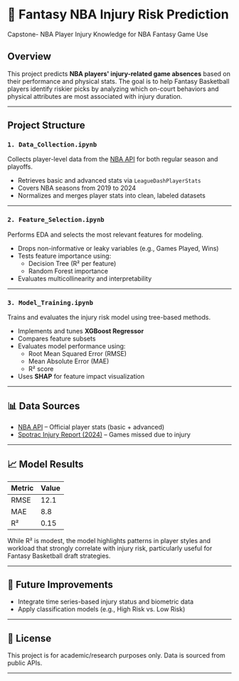 # 🏀 Fantasy NBA Injury Risk Prediction
Capstone- NBA Player Injury Knowledge for NBA Fantasy Game Use

## Overview

This project predicts **NBA players' injury-related game absences** based on their performance and physical stats. The goal is to help Fantasy Basketball players identify riskier picks by analyzing which on-court behaviors and physical attributes are most associated with injury duration.

---

## Project Structure

### `1. Data_Collection.ipynb`
Collects player-level data from the [NBA API](https://github.com/swar/nba_api) for both regular season and playoffs.

- Retrieves basic and advanced stats via `LeagueDashPlayerStats`
- Covers NBA seasons from 2019 to 2024
- Normalizes and merges player stats into clean, labeled datasets

---

### `2. Feature_Selection.ipynb`
Performs EDA and selects the most relevant features for modeling.

- Drops non-informative or leaky variables (e.g., Games Played, Wins)
- Tests feature importance using:
  - Decision Tree (R² per feature)
  - Random Forest importance
- Evaluates multicollinearity and interpretability

---

### `3. Model_Training.ipynb`
Trains and evaluates the injury risk model using tree-based methods.

- Implements and tunes **XGBoost Regressor**
- Compares feature subsets
- Evaluates model performance using:
  - Root Mean Squared Error (RMSE)
  - Mean Absolute Error (MAE)
  - R² score
- Uses **SHAP** for feature impact visualization

---

## 📊 Data Sources

- [NBA API](https://github.com/swar/nba_api) – Official player stats (basic + advanced)
- [Spotrac Injury Report (2024)](https://www.spotrac.com/nba/injured/_/year/2024) – Games missed due to injury

---

## 📈 Model Results

| Metric | Value |
|--------|-------|
| RMSE   | 12.1  |
| MAE    | 8.8   |
| R²     | 0.15  |

While R² is modest, the model highlights patterns in player styles and workload that strongly correlate with injury risk, particularly useful for Fantasy Basketball draft strategies.

---

## 🚀 Future Improvements

- Integrate time series-based injury status and biometric data
- Apply classification models (e.g., High Risk vs. Low Risk)

---

## 📄 License

This project is for academic/research purposes only. Data is sourced from public APIs.

---
